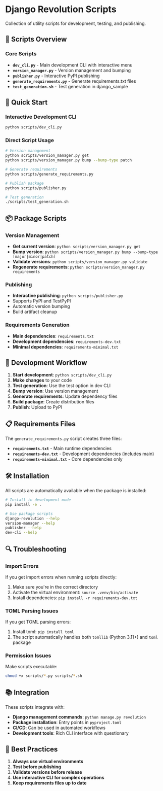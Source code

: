 # Django Revolution Scripts

Collection of utility scripts for development, testing, and publishing.

## 📁 Scripts Overview

### Core Scripts

- **`dev_cli.py`** - Main development CLI with interactive menu
- **`version_manager.py`** - Version management and bumping
- **`publisher.py`** - Interactive PyPI publishing
- **`generate_requirements.py`** - Generate requirements.txt files
- **`test_generation.sh`** - Test generation in django_sample

## 🚀 Quick Start

### Interactive Development CLI
```bash
python scripts/dev_cli.py
```

### Direct Script Usage
```bash
# Version management
python scripts/version_manager.py get
python scripts/version_manager.py bump --bump-type patch

# Generate requirements
python scripts/generate_requirements.py

# Publish package
python scripts/publisher.py

# Test generation
./scripts/test_generation.sh
```

## 📦 Package Scripts

### Version Management
- **Get current version**: `python scripts/version_manager.py get`
- **Bump version**: `python scripts/version_manager.py bump --bump-type [major|minor|patch]`
- **Validate versions**: `python scripts/version_manager.py validate`
- **Regenerate requirements**: `python scripts/version_manager.py requirements`

### Publishing
- **Interactive publishing**: `python scripts/publisher.py`
- Supports PyPI and TestPyPI
- Automatic version bumping
- Build artifact cleanup

### Requirements Generation
- **Main dependencies**: `requirements.txt`
- **Development dependencies**: `requirements-dev.txt`
- **Minimal dependencies**: `requirements-minimal.txt`

## 🔧 Development Workflow

1. **Start development**: `python scripts/dev_cli.py`
2. **Make changes** to your code
3. **Test generation**: Use the test option in dev CLI
4. **Bump version**: Use version management
5. **Generate requirements**: Update dependency files
6. **Build package**: Create distribution files
7. **Publish**: Upload to PyPI

## 📋 Requirements Files

The `generate_requirements.py` script creates three files:

- **`requirements.txt`** - Main runtime dependencies
- **`requirements-dev.txt`** - Development dependencies (includes main)
- **`requirements-minimal.txt`** - Core dependencies only

## 🛠️ Installation

All scripts are automatically available when the package is installed:

```bash
# Install in development mode
pip install -e .

# Use package scripts
django-revolution --help
version-manager --help
publisher --help
dev-cli --help
```

## 🔍 Troubleshooting

### Import Errors
If you get import errors when running scripts directly:
1. Make sure you're in the correct directory
2. Activate the virtual environment: `source .venv/bin/activate`
3. Install dependencies: `pip install -r requirements-dev.txt`

### TOML Parsing Issues
If you get TOML parsing errors:
1. Install toml: `pip install toml`
2. The script automatically handles both `tomllib` (Python 3.11+) and `toml` package

### Permission Issues
Make scripts executable:
```bash
chmod +x scripts/*.py scripts/*.sh
```

## 📚 Integration

These scripts integrate with:
- **Django management commands**: `python manage.py revolution`
- **Package installation**: Entry points in `pyproject.toml`
- **CI/CD**: Can be used in automated workflows
- **Development tools**: Rich CLI interface with questionary

## 🎯 Best Practices

1. **Always use virtual environments**
2. **Test before publishing**
3. **Validate versions before release**
4. **Use interactive CLI for complex operations**
5. **Keep requirements files up to date** 
